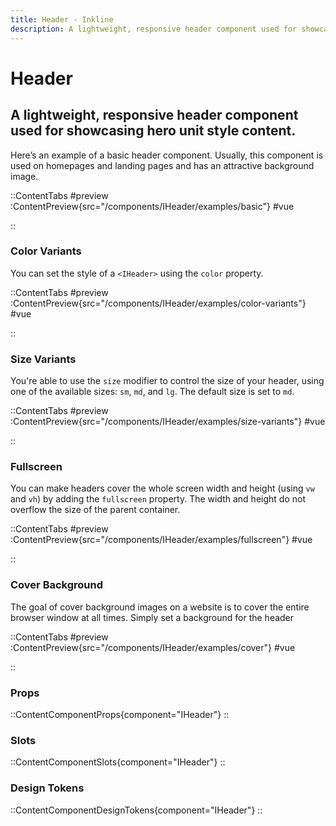```yaml
---
title: Header - Inkline
description: A lightweight, responsive header component used for showcasing hero unit style content.
---
```


# Header
## A lightweight, responsive header component used for showcasing hero unit style content.

Here’s an example of a basic header component. Usually, this component is used on homepages and landing pages and has an attractive background image.

::ContentTabs
#preview
:ContentPreview{src="/components/IHeader/examples/basic"}
#vue
<!-- Autodocs{src="@inkline/inkline/components/IHeader/examples/basic.raw.vue" lang="vue"} -->
::

### Color Variants
You can set the style of a `<IHeader>` using the `color` property.

::ContentTabs
#preview
:ContentPreview{src="/components/IHeader/examples/color-variants"}
#vue
<!-- Autodocs{src="@inkline/inkline/components/IHeader/examples/color-variants.raw.vue" lang="vue"} -->
::

### Size Variants
You're able to use the `size` modifier to control the size of your header, using one of the available sizes: `sm`, `md`, and `lg`. The default size is set to `md`.

::ContentTabs
#preview
:ContentPreview{src="/components/IHeader/examples/size-variants"}
#vue
<!-- Autodocs{src="@inkline/inkline/components/IHeader/examples/size-variants.raw.vue" lang="vue"} -->
::

### Fullscreen
You can make headers cover the whole screen width and height (using `vw` and `vh`) by adding the `fullscreen` property. The width and height do not overflow the size of the parent container.

::ContentTabs
#preview
:ContentPreview{src="/components/IHeader/examples/fullscreen"}
#vue
<!-- Autodocs{src="@inkline/inkline/components/IHeader/examples/fullscreen.raw.vue" lang="vue"} -->
::

### Cover Background
The goal of cover background images on a website is to cover the entire browser window at all times. Simply set a background for the header

::ContentTabs
#preview
:ContentPreview{src="/components/IHeader/examples/cover"}
#vue
<!-- Autodocs{src="@inkline/inkline/components/IHeader/examples/cover.raw.vue" lang="vue"} -->
::

### Props
::ContentComponentProps{component="IHeader"}
::

### Slots
::ContentComponentSlots{component="IHeader"}
::

### Design Tokens
::ContentComponentDesignTokens{component="IHeader"}
::
